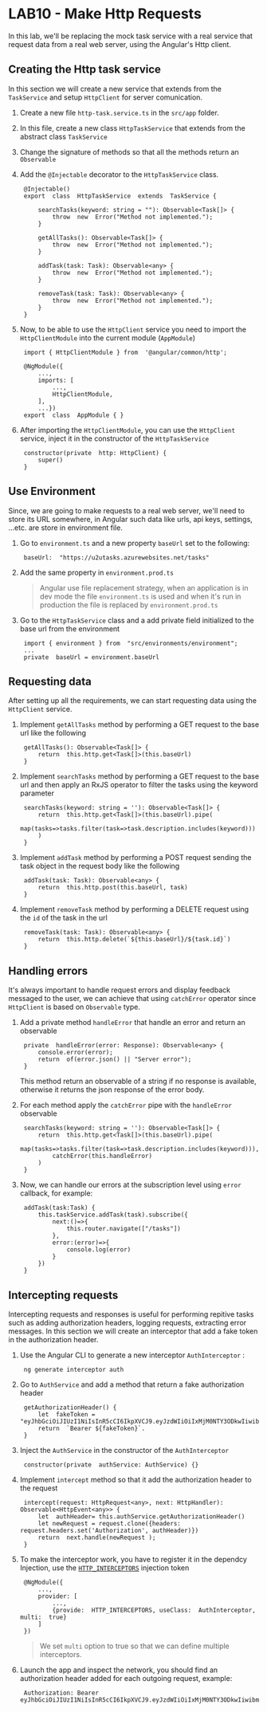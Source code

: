 
# LAB10 - Make Http Requests

In this lab, we'll be replacing the mock task service with a real service that request data from a real web server, using the Angular's Http client.


## Creating the Http task service
In this section we will create a new service that extends from the `TaskService` and setup `HttpClient` for server comunication.

1. Create a new file `http-task.service.ts` in the `src/app` folder.
2. In this file, create a new class `HttpTaskService` that extends from the abstract class `TaskService`
3. Change the signature of methods so that all the methods return an `Observable` 
4. Add the `@Injectable` decorator to the  `HttpTaskService`  class.

	
		@Injectable()
		export  class  HttpTaskService  extends  TaskService {
		
			searchTasks(keyword: string = ""): Observable<Task[]> {
				throw  new  Error("Method not implemented.");
			}

			getAllTasks(): Observable<Task[]> {
				throw  new  Error("Method not implemented.");
			}
			
			addTask(task: Task): Observable<any> {
				throw  new  Error("Method not implemented.");
			}
			
			removeTask(task: Task): Observable<any> {
				throw  new  Error("Method not implemented.");
			}
		}
5. Now, to be able to use the `HttpClient` service you need to import the `HttpClientModule` into the current module (`AppModule`)

		import { HttpClientModule } from  '@angular/common/http';
		
		@NgModule({
			...,
			imports: [
				...,
				HttpClientModule,
			],
			...})
		export  class  AppModule { }
6. After importing the `HttpClientModule`, you can use the `HttpClient` service, inject it in the constructor of the `HttpTaskService`
	
		constructor(private  http: HttpClient) {
			super()
		}



## Use Environment
Since, we are going to make requests to a real web server, we'll need to store its URL somewhere, in Angular such data like urls, api keys, settings, ...etc. are store in environment file.
1. Go to `environment.ts` and a new property `baseUrl` set to the following: 
		
		baseUrl:  "https://u2utasks.azurewebsites.net/tasks"
2. Add the same property in `environment.prod.ts`

	> Angular use file replacement strategy, when an application is in dev mode the file `environment.ts` is used and when it's run in production the file is replaced by `environment.prod.ts`

3. Go to the `HttpTaskService` class and a add private field initialized to the base url from the environment 
		
		import { environment } from  "src/environments/environment";
		...
		private  baseUrl = environment.baseUrl


## Requesting data
After setting up all the requirements, we can start requesting data using the `HttpClient` service.

1. Implement `getAllTasks` method  by performing a GET request to the base url like the following

		getAllTasks(): Observable<Task[]> {
			return  this.http.get<Task[]>(this.baseUrl)
		}
2. Implement  `searchTasks` method  by performing a GET request to the base url and then apply an RxJS operator to filter the tasks using the keyword parameter

		searchTasks(keyword: string = ''): Observable<Task[]> {
			return  this.http.get<Task[]>(this.baseUrl).pipe(
				map(tasks=>tasks.filter(task=>task.description.includes(keyword)))
			)
		}

3. Implement `addTask` method by performing a POST request sending the task object in the request body like the following

		addTask(task: Task): Observable<any> {
			return  this.http.post(this.baseUrl, task)
		}
4. Implement `removeTask` method by performing a DELETE request using the `id` of the task in the url

		removeTask(task: Task): Observable<any> {
			return  this.http.delete(`${this.baseUrl}/${task.id}`)
		}
		

## Handling errors
It's always important to handle request errors and display feedback messaged to the user, we can achieve that using `catchError` operator since `HttpClient` is based on `Observable` type.

1. Add a private method `handleError` that handle an error and return an observable

		private  handleError(error: Response): Observable<any> {
			console.error(error);
			return  of(error.json() || "Server error");
		}
	
	This method return an observable of a string if no response is available, otherwise it returns the json response of the error body.
2. For each method apply the `catchError` pipe with the `handleError` observable

		searchTasks(keyword: string = ''): Observable<Task[]> {
			return  this.http.get<Task[]>(this.baseUrl).pipe(
				map(tasks=>tasks.filter(task=>task.description.includes(keyword))),
				catchError(this.handleError)
			)
		}
3. Now, we can handle our errors at the subscription level using `error` callback, for example:   

		addTask(task:Task) {
			this.taskService.addTask(task).subscribe({
				next:()=>{
					this.router.navigate(["/tasks"])
				},
				error:(error)=>{
					console.log(error)
				}
			})
		}


## Intercepting requests
Intercepting requests and responses is useful for performing repitive tasks such as adding authorization headers,  logging requests, extracting error messages.
In this section we will create an interceptor that add a fake token in the authorization header.

1. Use the Angular CLI to generate a new interceptor `AuthInterceptor` :
	
		ng generate interceptor auth

2. Go to `AuthService` and add a method that return a fake authorization header

		getAuthorizationHeader() {
			let  fakeToken = "eyJhbGciOiJIUzI1NiIsInR5cCI6IkpXVCJ9.eyJzdWIiOiIxMjM0NTY3ODkwIiwibmFtZSI6IkpvaG4gRG9lIiwiaWF0IjoxNTE2MjM5MDIyfQ.SflKxwRJSMeKKF2QT4fwpMeJf36POk6yJV_adQssw5c";
			return  `Bearer ${fakeToken}`.
		}
3. Inject the `AuthService`  in the constructor of the `AuthInterceptor`

		constructor(private  authService: AuthService) {}
4. Implement `intercept`  method so that it add the authorization header to the request

		intercept(request: HttpRequest<any>, next: HttpHandler): Observable<HttpEvent<any>> {
			let  authHeader= this.authService.getAuthorizationHeader()
			let newRequest = request.clone({headers:  request.headers.set('Authorization', authHeader)})
			return  next.handle(newRequest );
		}
5. To make the interceptor work, you have to register it in the dependcy Injection, use the [`HTTP_INTERCEPTORS`](https://angular.io/api/common/http/HTTP_INTERCEPTORS) injection token

		@NgModule({
			...,
			provider: [
				...,
				{provide:  HTTP_INTERCEPTORS, useClass:  AuthInterceptor, multi:  true}
			]
		}) 
		
	> We set `multi` option to true so that we can define multiple interceptors.

6. Launch the app and inspect the network, you should find an authorization header added for each outgoing request, example:

		Authorization: Bearer eyJhbGciOiJIUzI1NiIsInR5cCI6IkpXVCJ9.eyJzdWIiOiIxMjM0NTY3ODkwIiwibmFtZSI6IkpvaG4gRG9lIiwiaWF0IjoxNTE2MjM5MDIyfQ.SflKxwRJSMeKKF2QT4fwpMeJf36POk6yJV_adQssw5c